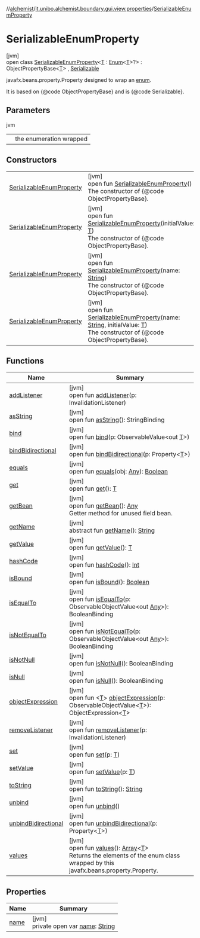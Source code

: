 //[alchemist](../../../index.md)/[it.unibo.alchemist.boundary.gui.view.properties](../index.md)/[SerializableEnumProperty](index.md)

# SerializableEnumProperty

[jvm]\
open class [SerializableEnumProperty](index.md)<[T](index.md) : [Enum](https://docs.oracle.com/javase/8/docs/api/java/lang/Enum.html)<[T](../../it.unibo.alchemist.boundary.monitor/-f-x-step-monitor/index.md)>?> : ObjectPropertyBase<[T](../../it.unibo.alchemist.boundary.monitor/-f-x-step-monitor/index.md)> , [Serializable](https://docs.oracle.com/javase/8/docs/api/java/io/Serializable.html)

javafx.beans.property.Property designed to wrap an [enum](https://docs.oracle.com/javase/8/docs/api/java/lang/Enum.html). 

 It is based on {@code ObjectPropertyBase} and is {@code Serializable}.

## Parameters

jvm

| | |
|---|---|
| <T> | the enumeration wrapped |

## Constructors

| | |
|---|---|
| [SerializableEnumProperty](-serializable-enum-property.md) | [jvm]<br>open fun [SerializableEnumProperty](-serializable-enum-property.md)()<br>The constructor of {@code ObjectPropertyBase}. |
| [SerializableEnumProperty](-serializable-enum-property.md) | [jvm]<br>open fun [SerializableEnumProperty](-serializable-enum-property.md)(initialValue: [T](../../it.unibo.alchemist.boundary.monitor/-f-x-step-monitor/index.md))<br>The constructor of {@code ObjectPropertyBase}. |
| [SerializableEnumProperty](-serializable-enum-property.md) | [jvm]<br>open fun [SerializableEnumProperty](-serializable-enum-property.md)(name: [String](https://docs.oracle.com/javase/8/docs/api/java/lang/String.html))<br>The constructor of {@code ObjectPropertyBase}. |
| [SerializableEnumProperty](-serializable-enum-property.md) | [jvm]<br>open fun [SerializableEnumProperty](-serializable-enum-property.md)(name: [String](https://docs.oracle.com/javase/8/docs/api/java/lang/String.html), initialValue: [T](../../it.unibo.alchemist.boundary.monitor/-f-x-step-monitor/index.md))<br>The constructor of {@code ObjectPropertyBase}. |

## Functions

| Name | Summary |
|---|---|
| [addListener](index.md#-511801938%2FFunctions%2F-267951372) | [jvm]<br>open fun [addListener](index.md#-511801938%2FFunctions%2F-267951372)(p: InvalidationListener) |
| [asString](index.md#-1664924783%2FFunctions%2F-267951372) | [jvm]<br>open fun [asString](index.md#-1664924783%2FFunctions%2F-267951372)(): StringBinding |
| [bind](index.md#1615523349%2FFunctions%2F-267951372) | [jvm]<br>open fun [bind](index.md#1615523349%2FFunctions%2F-267951372)(p: ObservableValue<out [T](../../it.unibo.alchemist.boundary.monitor/-f-x-step-monitor/index.md)>) |
| [bindBidirectional](index.md#-1943104152%2FFunctions%2F-267951372) | [jvm]<br>open fun [bindBidirectional](index.md#-1943104152%2FFunctions%2F-267951372)(p: Property<[T](../../it.unibo.alchemist.boundary.monitor/-f-x-step-monitor/index.md)>) |
| [equals](equals.md) | [jvm]<br>open fun [equals](equals.md)(obj: [Any](https://kotlinlang.org/api/latest/jvm/stdlib/kotlin/-any/index.html)): [Boolean](https://kotlinlang.org/api/latest/jvm/stdlib/kotlin/-boolean/index.html) |
| [get](index.md#1413784316%2FFunctions%2F-267951372) | [jvm]<br>open fun [get](index.md#1413784316%2FFunctions%2F-267951372)(): [T](../../it.unibo.alchemist.boundary.monitor/-f-x-step-monitor/index.md) |
| [getBean](get-bean.md) | [jvm]<br>open fun [getBean](get-bean.md)(): [Any](https://kotlinlang.org/api/latest/jvm/stdlib/kotlin/-any/index.html)<br>Getter method for unused field bean. |
| [getName](index.md#-1148459777%2FFunctions%2F-267951372) | [jvm]<br>abstract fun [getName](index.md#-1148459777%2FFunctions%2F-267951372)(): [String](https://docs.oracle.com/javase/8/docs/api/java/lang/String.html) |
| [getValue](index.md#1553832377%2FFunctions%2F-267951372) | [jvm]<br>open fun [getValue](index.md#1553832377%2FFunctions%2F-267951372)(): [T](../../it.unibo.alchemist.boundary.monitor/-f-x-step-monitor/index.md) |
| [hashCode](hash-code.md) | [jvm]<br>open fun [hashCode](hash-code.md)(): [Int](https://kotlinlang.org/api/latest/jvm/stdlib/kotlin/-int/index.html) |
| [isBound](index.md#-1318258914%2FFunctions%2F-267951372) | [jvm]<br>open fun [isBound](index.md#-1318258914%2FFunctions%2F-267951372)(): [Boolean](https://kotlinlang.org/api/latest/jvm/stdlib/kotlin/-boolean/index.html) |
| [isEqualTo](index.md#-25141901%2FFunctions%2F-267951372) | [jvm]<br>open fun [isEqualTo](index.md#-25141901%2FFunctions%2F-267951372)(p: ObservableObjectValue<out [Any](https://kotlinlang.org/api/latest/jvm/stdlib/kotlin/-any/index.html)>): BooleanBinding |
| [isNotEqualTo](index.md#-1118016794%2FFunctions%2F-267951372) | [jvm]<br>open fun [isNotEqualTo](index.md#-1118016794%2FFunctions%2F-267951372)(p: ObservableObjectValue<out [Any](https://kotlinlang.org/api/latest/jvm/stdlib/kotlin/-any/index.html)>): BooleanBinding |
| [isNotNull](index.md#2110311638%2FFunctions%2F-267951372) | [jvm]<br>open fun [isNotNull](index.md#2110311638%2FFunctions%2F-267951372)(): BooleanBinding |
| [isNull](index.md#-891486685%2FFunctions%2F-267951372) | [jvm]<br>open fun [isNull](index.md#-891486685%2FFunctions%2F-267951372)(): BooleanBinding |
| [objectExpression](index.md#634092268%2FFunctions%2F-267951372) | [jvm]<br>open fun <[T](index.md#634092268%2FFunctions%2F-267951372)> [objectExpression](index.md#634092268%2FFunctions%2F-267951372)(p: ObservableObjectValue<[T](../../it.unibo.alchemist.boundary.monitor/-f-x-step-monitor/index.md)>): ObjectExpression<[T](../../it.unibo.alchemist.boundary.monitor/-f-x-step-monitor/index.md)> |
| [removeListener](index.md#876250459%2FFunctions%2F-267951372) | [jvm]<br>open fun [removeListener](index.md#876250459%2FFunctions%2F-267951372)(p: InvalidationListener) |
| [set](index.md#230179262%2FFunctions%2F-267951372) | [jvm]<br>open fun [set](index.md#230179262%2FFunctions%2F-267951372)(p: [T](../../it.unibo.alchemist.boundary.monitor/-f-x-step-monitor/index.md)) |
| [setValue](index.md#1803825830%2FFunctions%2F-267951372) | [jvm]<br>open fun [setValue](index.md#1803825830%2FFunctions%2F-267951372)(p: [T](../../it.unibo.alchemist.boundary.monitor/-f-x-step-monitor/index.md)) |
| [toString](index.md#2128330268%2FFunctions%2F-267951372) | [jvm]<br>open fun [toString](index.md#2128330268%2FFunctions%2F-267951372)(): [String](https://docs.oracle.com/javase/8/docs/api/java/lang/String.html) |
| [unbind](index.md#513246258%2FFunctions%2F-267951372) | [jvm]<br>open fun [unbind](index.md#513246258%2FFunctions%2F-267951372)() |
| [unbindBidirectional](index.md#-595056977%2FFunctions%2F-267951372) | [jvm]<br>open fun [unbindBidirectional](index.md#-595056977%2FFunctions%2F-267951372)(p: Property<[T](../../it.unibo.alchemist.boundary.monitor/-f-x-step-monitor/index.md)>) |
| [values](values.md) | [jvm]<br>open fun [values](values.md)(): [Array](https://kotlinlang.org/api/latest/jvm/stdlib/kotlin/-array/index.html)<[T](../../it.unibo.alchemist.boundary.monitor/-f-x-step-monitor/index.md)><br>Returns the elements of the enum class wrapped by this javafx.beans.property.Property. |

## Properties

| Name | Summary |
|---|---|
| [name](name.md) | [jvm]<br>private open var [name](name.md): [String](https://docs.oracle.com/javase/8/docs/api/java/lang/String.html) |
